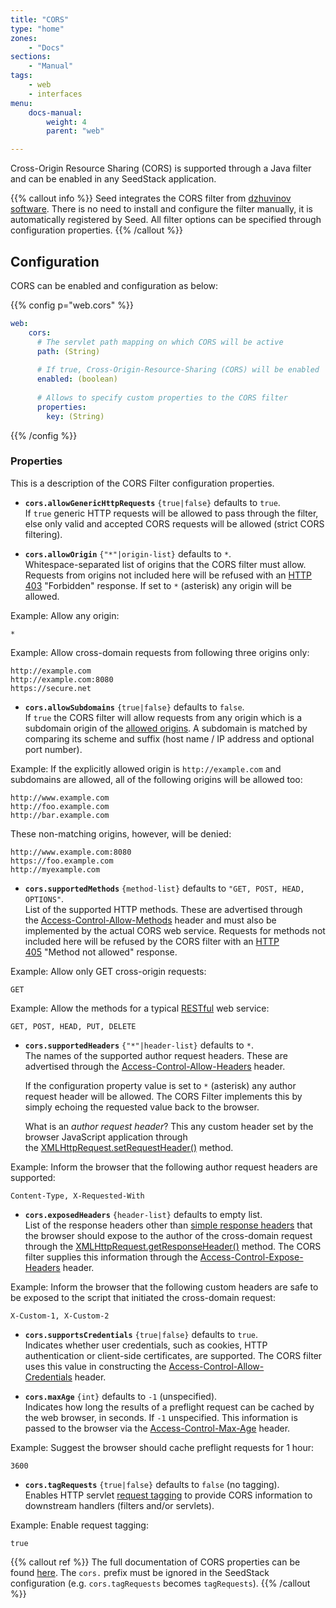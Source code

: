 ```yaml
---
title: "CORS"
type: "home"
zones:
    - "Docs"
sections:
    - "Manual"    
tags:
    - web
    - interfaces
menu:
    docs-manual:
        weight: 4
        parent: "web"

---
```


Cross-Origin Resource Sharing (CORS) is supported through a Java filter and can be enabled in any SeedStack application.

{{% callout info %}}
Seed integrates the CORS filter from [dzhuvinov software](http://software.dzhuvinov.com/cors-filter.html). There is no 
need to install and configure the filter manually, it is automatically registered by Seed. All filter options can be 
specified through configuration properties.
{{% /callout %}}

## Configuration

CORS can be enabled and configuration as below:

{{% config p="web.cors" %}}
```yaml
web:
    cors:
      # The servlet path mapping on which CORS will be active
      path: (String)
     
      # If true, Cross-Origin-Resource-Sharing (CORS) will be enabled
      enabled: (boolean)
      
      # Allows to specify custom properties to the CORS filter
      properties: 
        key: (String)
```
{{% /config %}}

### Properties

This is a description of the CORS Filter configuration properties.

-   **`cors.allowGenericHttpRequests`** `{true|false}` defaults to `true`.\
    If `true` generic HTTP requests will be allowed to pass through the filter, else only valid and accepted CORS requests will be allowed (strict CORS filtering).
    
-   **`cors.allowOrigin`** `{"*"|origin-list}` defaults to `*`.\
    Whitespace-separated list of origins that the CORS filter must allow. Requests from origins not included here will be refused with an [HTTP 403](http://en.wikipedia.org/wiki/HTTP_403) "Forbidden" response. If set to `*` (asterisk) any origin will be allowed.

Example: Allow any origin:

    *

Example: Allow cross-domain requests from following three origins only:

    http://example.com 
    http://example.com:8080 
    https://secure.net

-   **`cors.allowSubdomains`** `{true|false}` defaults to `false`.\
    If `true` the CORS filter will allow requests from any origin which is a subdomain origin of the [allowed origins](http://software.dzhuvinov.com/cors-filter-configuration.html#cors.allowOrigin). A subdomain is matched by comparing its scheme and suffix (host name / IP address and optional port number).

Example: If the explicitly allowed origin is `http://example.com` and subdomains are allowed, all of the following origins will be allowed too:

    http://www.example.com
    http://foo.example.com
    http://bar.example.com

These non-matching origins, however, will be denied:

    http://www.example.com:8080
    https://foo.example.com
    http://myexample.com

-   **`cors.supportedMethods`** `{method-list}` defaults to `"GET, POST, HEAD, OPTIONS"`.\
    List of the supported HTTP methods. These are advertised through the [Access-Control-Allow-Methods](http://www.w3.org/TR/cors/#access-control-allow-methods-response-he) header and must also be implemented by the actual CORS web service. Requests for methods not included here will be refused by the CORS filter with an [HTTP 405](http://en.wikipedia.org/wiki/HTTP_405#4xx_Client_Error) "Method not allowed" response.

Example: Allow only GET cross-origin requests:

    GET

Example: Allow the methods for a typical [RESTful](http://en.wikipedia.org/wiki/Representational_State_Transfer) web service:

    GET, POST, HEAD, PUT, DELETE

-   **`cors.supportedHeaders`** `{"*"|header-list}` defaults to `*`.\
    The names of the supported author request headers. These are advertised through the [Access-Control-Allow-Headers](http://www.w3.org/TR/cors/#access-control-allow-headers-response-he) header.

    If the configuration property value is set to `*` (asterisk) any author request header will be allowed. The CORS Filter implements this by simply echoing the requested value back to the browser.

    What is an *author request header*? This any custom header set by the browser JavaScript application through the [XMLHttpRequest.setRequestHeader()](http://www.w3.org/TR/XMLHttpRequest/#the-setrequestheader-method) method.

Example: Inform the browser that the following author request headers are supported:

    Content-Type, X-Requested-With

-   **`cors.exposedHeaders`** `{header-list}` defaults to empty list.\
    List of the response headers other than [simple response headers](http://www.w3.org/TR/cors/#simple-response-header) that the browser should expose to the author of the cross-domain request through the [XMLHttpRequest.getResponseHeader()](http://www.w3.org/TR/XMLHttpRequest/#the-getresponseheader-method) method. The CORS filter supplies this information through the [Access-Control-Expose-Headers](http://www.w3.org/TR/cors/#access-control-expose-headers-response-h) header.

Example: Inform the browser that the following custom headers are safe to be exposed to the script that initiated the cross-domain request:

    X-Custom-1, X-Custom-2

-   **`cors.supportsCredentials`** `{true|false}` defaults to `true`.\
    Indicates whether user credentials, such as cookies, HTTP authentication or client-side certificates, are supported. The CORS filter uses this value in constructing the [Access-Control-Allow-Credentials](http://www.w3.org/TR/cors/#access-control-allow-credentials-respons) header.
    
-   **`cors.maxAge`** `{int}` defaults to `-1` (unspecified).\
    Indicates how long the results of a preflight request can be cached by the web browser, in seconds. If `-1` unspecified. This information is passed to the browser via the [Access-Control-Max-Age](http://www.w3.org/TR/cors/#access-control-max-age-response-header) header.

Example: Suggest the browser should cache preflight requests for 1 hour:

    3600

-   **`cors.tagRequests`** `{true|false}` defaults to `false` (no tagging).\
    Enables HTTP servlet [request tagging](http://software.dzhuvinov.com/cors-filter-tagging.html) to provide CORS information to downstream handlers (filters and/or servlets).

Example: Enable request tagging:

    true

{{% callout ref %}}
The full documentation of CORS properties can be found [here](http://software.dzhuvinov.com/cors-filter-configuration.html#section-1).
The `cors.` prefix must be ignored in the SeedStack configuration (e.g. `cors.tagRequests` becomes `tagRequests`).
{{% /callout %}}

